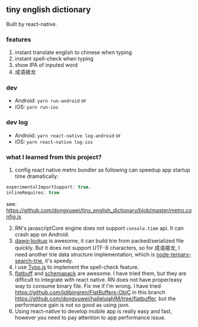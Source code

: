 ## tiny english dictionary

Built by react-native.

### features

1. instant translate english to chinese when typing
2. instant spell-check when typing
3. show IPA of inputed word
4. 成语接龙

### dev

- Android: `yarn run-android` or 
- iOS: `yarn run-ios`

### dev log 
- Android: `yarn react-native log-android` or 
- iOS: `yarn react-native log-ios`


### what I learned from this project?
1. config react native metro bundler as following can speedup app startup time dramatically:
```js
experimentalImportSupport: true,
inlineRequires: true

```
see: https://github.com/dongyuwei/tiny_english_dictionary/blob/master/metro.config.js

2. RN's javascriptCore engine does not support `console.time` api. It can crash app on Android.
3. [dawg-lookup](https://github.com/mckoss/dawg) is awesome, it can build trie from packed/serialized file quickly. But it does not support UTF-8 characters, so for 成语接龙, I need another trie data structure implementation, which is [node-ternary-search-trie](https://github.com/jakwings/node-ternary-search-trie), it's speedy.
4. I use [Typo.js](https://github.com/cfinke/Typo.js/) to implement the spell-check feature.
5. [flatbuff](https://github.com/google/flatbuffers) and [schemapack](https://github.com/phretaddin/schemapack) are awesome. I have tried them, but they are difficult to integrate with react native. RN does not have proper/easy way to consume binary file. Fix me if I'm wrong. I have tried https://github.com/jidibingren/FlatBuffers-ObjC in this branch https://github.com/dongyuwei/hallelujahIM/tree/flatbuffer, but the performance gain is not so good as using json. 
6. Using react-native to develop mobile app is really easy and fast, however you need to pay attention to app performance issue.

